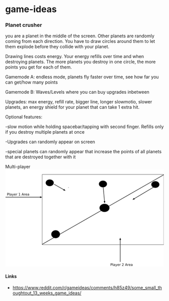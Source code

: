 # game-ideas

### Planet crusher
you are a planet in the middle of the screen. Other planets are randomly coming from each direction. You have to draw circles around them to let them explode before they collide with your planet.

Drawing lines costs energy. Your energy refills over time and when destroying planets. The more planets you destroy in one circle, the more points you get for each of them.

Gamemode A: endless mode, planets fly faster over time, see how far you can get/how many points

Gamemode B: Waves/Levels where you can buy upgrades inbetween

Upgrades: max energy, refill rate, bigger line, longer slowmotio, slower planets, an energy shield for your planet that can take 1 extra hit.

Optional features:

-slow motion while holding spacebar/tapping with second finger. Refills only if you destroy multiple planets at once

-Upgrades can randomly appear on screen

-special planets can randomly appear that increase the points of all planets that are destroyed together with it


Multi-player
![](/aww-board.png)

#### Links
* https://www.reddit.com/r/gameideas/comments/h85z49/some_small_thoughtout_13_weeks_game_ideas/
